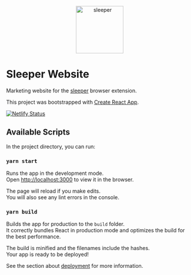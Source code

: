 <p align="center">
  <a href="https://sleeper.fyi"><img alt="sleeper" src="https://sleeper.fyi/logo.svg" width="128" /></a>
</p>

# Sleeper Website

Marketing website for the [sleeper](https://sleeper.fyi) browser extension.

This project was bootstrapped with [Create React App](https://github.com/facebook/create-react-app).

[![Netlify Status](https://api.netlify.com/api/v1/badges/c7e02ad5-89a4-44f3-9e3b-50e4741e9829/deploy-status)](https://app.netlify.com/sites/sleeper/deploys)

## Available Scripts

In the project directory, you can run:

### `yarn start`

Runs the app in the development mode.<br />
Open [http://localhost:3000](http://localhost:3000) to view it in the browser.

The page will reload if you make edits.<br />
You will also see any lint errors in the console.

### `yarn build`

Builds the app for production to the `build` folder.<br />
It correctly bundles React in production mode and optimizes the build for the best performance.

The build is minified and the filenames include the hashes.<br />
Your app is ready to be deployed!

See the section about [deployment](https://facebook.github.io/create-react-app/docs/deployment) for more information.
